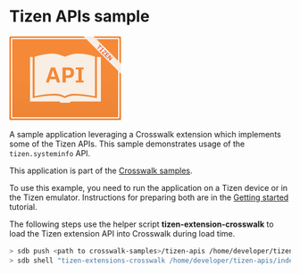 # Tizen APIs sample

<img class='sample-thumb' src='/assets/sampapp-icon-api.png'>

A sample application leveraging a Crosswalk extension which implements
some of the Tizen APIs. This sample demonstrates usage of the
`tizen.systeminfo` API.

This application is part of the
[Crosswalk samples](https://github.com/crosswalk-project/crosswalk-samples).

To use this example, you need to run the application on a Tizen device
or in the Tizen emulator. Instructions for preparing both are in
the [Getting started](/documentation/getting_started.html) tutorial.

The following steps use the helper script **tizen-extension-crosswalk**
to load the Tizen extension API into Crosswalk during load time.

```sh
> sdb push <path to crosswalk-samples>/tizen-apis /home/developer/tizen-apis
> sdb shell "tizen-extensions-crosswalk /home/developer/tizen-apis/index.html"
```
